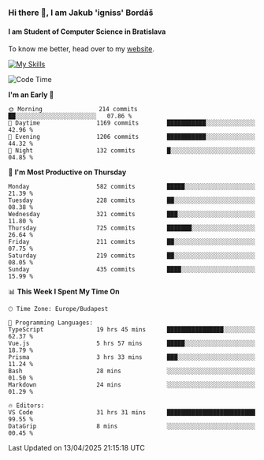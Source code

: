 ### Hi there 👋, I am Jakub 'igniss' Bordáš

#### I am Student of Computer Science in Bratislava
To know me better, head over to my [website](https://bordas.sk).

[![My Skills](https://skillicons.dev/icons?i=js,typescript,html,css,figma,svelte,vue,next,postgresql,nest,express,nodejs)](https://bordas.sk)


<!--START_SECTION:waka-->
![Code Time](http://img.shields.io/badge/Code%20Time-1%2C834%20hrs%2023%20mins-blue)

**I'm an Early 🐤** 

```text
🌞 Morning                214 commits         ██░░░░░░░░░░░░░░░░░░░░░░░   07.86 % 
🌆 Daytime                1169 commits        ███████████░░░░░░░░░░░░░░   42.96 % 
🌃 Evening                1206 commits        ███████████░░░░░░░░░░░░░░   44.32 % 
🌙 Night                  132 commits         █░░░░░░░░░░░░░░░░░░░░░░░░   04.85 % 
```
📅 **I'm Most Productive on Thursday** 

```text
Monday                   582 commits         █████░░░░░░░░░░░░░░░░░░░░   21.39 % 
Tuesday                  228 commits         ██░░░░░░░░░░░░░░░░░░░░░░░   08.38 % 
Wednesday                321 commits         ███░░░░░░░░░░░░░░░░░░░░░░   11.80 % 
Thursday                 725 commits         ███████░░░░░░░░░░░░░░░░░░   26.64 % 
Friday                   211 commits         ██░░░░░░░░░░░░░░░░░░░░░░░   07.75 % 
Saturday                 219 commits         ██░░░░░░░░░░░░░░░░░░░░░░░   08.05 % 
Sunday                   435 commits         ████░░░░░░░░░░░░░░░░░░░░░   15.99 % 
```


📊 **This Week I Spent My Time On** 

```text
🕑︎ Time Zone: Europe/Budapest

💬 Programming Languages: 
TypeScript               19 hrs 45 mins      ████████████████░░░░░░░░░   62.37 % 
Vue.js                   5 hrs 57 mins       █████░░░░░░░░░░░░░░░░░░░░   18.79 % 
Prisma                   3 hrs 33 mins       ███░░░░░░░░░░░░░░░░░░░░░░   11.24 % 
Bash                     28 mins             ░░░░░░░░░░░░░░░░░░░░░░░░░   01.50 % 
Markdown                 24 mins             ░░░░░░░░░░░░░░░░░░░░░░░░░   01.29 % 

🔥 Editors: 
VS Code                  31 hrs 31 mins      █████████████████████████   99.55 % 
DataGrip                 8 mins              ░░░░░░░░░░░░░░░░░░░░░░░░░   00.45 % 
```


 Last Updated on 13/04/2025 21:15:18 UTC
<!--END_SECTION:waka-->
